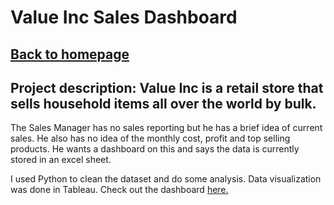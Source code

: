 # Value Inc Sales Dashboard

## <a href="https://lajatto.github.io/">Back to homepage</a>

## **Project description:** Value Inc is a retail store that sells household items all over the world by bulk. 

The Sales Manager has no sales reporting but he has a brief idea of current sales. He also has no idea of the monthly cost, profit and top selling products. He wants a
dashboard on this and says the data is currently stored in an excel sheet. 

I used Python to clean the dataset and do some analysis. Data visualization was done in Tableau. Check out the dashboard <a href="https://public.tableau.com/views/ValueIncSales_16820587557630/Dashboard1?:language=en-GB&:display_count=n&:origin=viz_share_link">here.</a>



